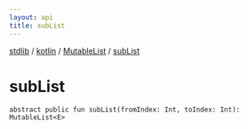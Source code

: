 ```yaml
---
layout: api
title: subList
---
```

[stdlib](../../index.md) / [kotlin](../index.md) / [MutableList](index.md) / [subList](subList.md)

# subList

```
abstract public fun subList(fromIndex: Int, toIndex: Int): MutableList<E>
```
